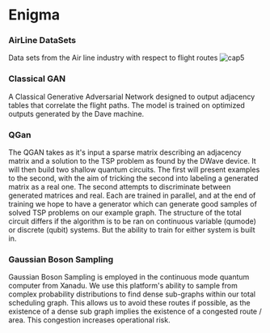 # Enigma

### AirLine DataSets
Data sets from the Air line industry with respect to flight routes
![cap5](../figures/)

### Classical GAN
A Classical Generative Adversarial Network designed to output adjacency tables that correlate the flight paths. The model is trained on optimized outputs generated by the Dave machine.
### QGan
The QGAN takes as it's input a sparse matrix describing an adjacency matrix and a solution to the TSP problem as found by the DWave device.
It will then build two shallow quantum circuits. The first will present examples to the second, with the aim of tricking the second into labeling a generated matrix as a real one.
The second attempts to discriminate between generated matrices and real. Each are trained in parallel, and at the end of training we hope to have a generator which can generate good samples of solved TSP problems on our example graph.
The structure of the total circuit differs if the algorithm is to be ran on continuous variable (qumode) or discrete (qubit) systems. But the ability to train for either system is built in.

### Gaussian Boson Sampling
Gaussian Boson Sampling is employed in the continuous mode quantum computer from Xanadu. We use this platform's ability to sample from complex probability distributions to find dense sub-graphs within our total scheduling graph. This allows us to avoid these routes if possible, as the existence of a dense sub graph implies the existence of a congested route / area. This congestion increases operational risk.
